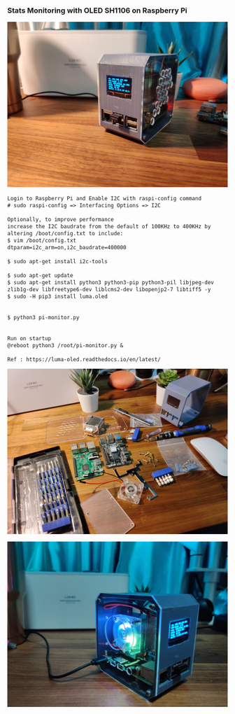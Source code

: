 ### Stats Monitoring with OLED SH1106 on Raspberry Pi

![Pi Stats OLED SD1106](https://raw.githubusercontent.com/X-c0d3/pi-stats-monitor-oled-sh1106/main/screenshot/IMG_20210816_231547.jpg)

```
Login to Raspberry Pi and Enable I2C with raspi-config command
# sudo raspi-config => Interfacing Options => I2C

Optionally, to improve performance
increase the I2C baudrate from the default of 100KHz to 400KHz by altering /boot/config.txt to include:
$ vim /boot/config.txt
dtparam=i2c_arm=on,i2c_baudrate=400000

$ sudo apt-get install i2c-tools

$ sudo apt-get update
$ sudo apt-get install python3 python3-pip python3-pil libjpeg-dev zlib1g-dev libfreetype6-dev liblcms2-dev libopenjp2-7 libtiff5 -y
$ sudo -H pip3 install luma.oled


$ python3 pi-monitor.py


Run on startup
@reboot python3 /root/pi-monitor.py &

Ref : https://luma-oled.readthedocs.io/en/latest/

```

![Pi Stats OLED SD1106 - 2](https://raw.githubusercontent.com/X-c0d3/pi-stats-monitor-oled-sh1106/main/screenshot/IMG_20210815_202546.jpg)

![Pi Stats OLED SD1106 - 3](https://raw.githubusercontent.com/X-c0d3/pi-stats-monitor-oled-sh1106/main/screenshot/IMG_20210816_231758.jpg)
